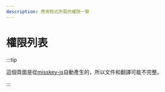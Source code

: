 ```yaml
---
description: 應用程式所需的權限一覽
---
```


# 權限列表

:::tip

這個頁面是從[misskey-js](https://github.com/misskey-dev/misskey/tree/develop/packages/misskey-js)自動產生的，所以文件和翻譯可能不完整。

:::

<ApiPermissions></ApiPermissions>